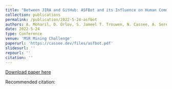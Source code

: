 ```yaml
---
title: "Between JIRA and GitHub: ASFBot and its Influence on Human Comments in Issue Trackers"
collection: publications
permalink: /publication/2022-5-24-asfbot
authors: A. Moharil, D. Orlov, S. Jameel T. Trouwen, N. Cassee, A. Serebrenik
date: 2022-5-24
type: Conference
venue: 'MSR Mining Challenge'
paperurl: 'https://cassee.dev/files/asfbot.pdf'
slidesurl: ''
repourl: ''
citation: ''
---
```


<a href='https://cassee.dev/files/asfbot.pdf'>Download paper here</a>

Recommended citation: 